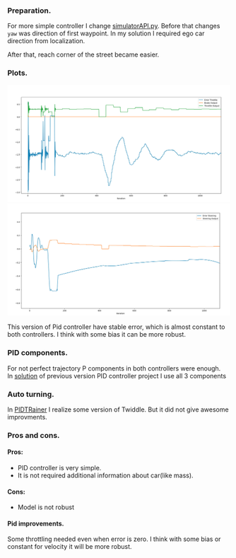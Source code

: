 [comment]: <> (// Answer the following questions:)

### Preparation.
For more simple controller I change [simulatorAPI.py](../simulatorAPI.py).
Before that changes `yaw` was direction of first waypoint. 
In my solution I required ego car direction from localization.

After that, reach corner of the street became easier.

[comment]: <> (// Add the plots to your report and explain them &#40;describe what you see&#41;)
### Plots.
![throttle](answer/throttle.png)
![throttle](answer/steering.png)

This version of Pid controller have stable error, which is almost constant to both controllers.
I think with some bias it can be more robust.

[comment]: <> (// What is the effect of the PID according to the plots, how each part of the PID affects the control command?)

### PID components.
For not perfect trajectory P components in both controllers were enough.  
In [solution](https://review.udacity.com/#!/reviews/3095222) of previous version PID controller project I use all 3 components

[comment]: <> (// How would you design a way to automatically tune the PID parameters?)

### Auto turning.
In [PIDTRainer](pid_trainer.h) I realize some version of Twiddle. But it did not give awesome improvments. 


[comment]: <> (// PID controller is a model free controller, i.e. it does not use a model of the car. Could you explain the pros and cons of this type of controller?)

### Pros and cons.
#### Pros:
* PID controller is very simple.
* It is not required additional information about car(like mass).

#### Cons:
* Model is not robust


[comment]: <> (// &#40;Optional&#41; What would you do to improve the PID controller?)
#### Pid improvements.
Some throttling needed even when error is zero. 
I think with some bias or constant for velocity it will be more robust. 